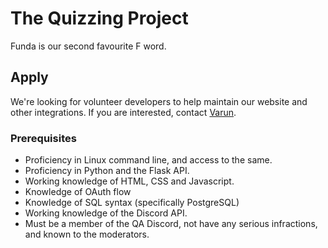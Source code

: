 # The Quizzing Project

Funda is our second favourite F word.

## Apply

We're looking for volunteer developers to help maintain our website and other integrations. If you are interested,
contact [Varun](https://github.com/darthshittious).

### Prerequisites

- Proficiency in Linux command line, and access to the same.
- Proficiency in Python and the Flask API.
- Working knowledge of HTML, CSS and Javascript.
- Knowledge of OAuth flow
- Knowledge of SQL syntax (specifically PostgreSQL)
- Working knowledge of the Discord API.
- Must be a member of the QA Discord, not have any serious infractions, and known to the moderators.
